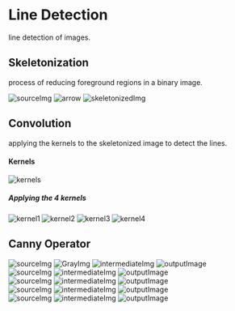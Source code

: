 # Line Detection
line detection of images.

## Skeletonization
process of reducing foreground regions in a binary image.

![sourceImg](https://github.com/heshanera/lineDetection/blob/master/imgs/test1.png) 
![arrow](https://github.com/heshanera/lineDetection/blob/master/imgs/arw.png)
![skeletonizedImg](https://github.com/heshanera/lineDetection/blob/master/imgs/skdtest1.png)

## Convolution
applying the kernels to the skeletonized image to detect the lines.

#### Kernels
![kernels](https://github.com/heshanera/lineDetection/blob/master/imgs/kernels.png)

##### Applying the 4 kernels
![kernel1](https://github.com/heshanera/lineDetection/blob/master/imgs/result1.png) 
![kernel2](https://github.com/heshanera/lineDetection/blob/master/imgs/result2.png)
![kernel3](https://github.com/heshanera/lineDetection/blob/master/imgs/result3.png)
![kernel4](https://github.com/heshanera/lineDetection/blob/master/imgs/result4.png) 

## Canny Operator
![sourceImg](https://github.com/heshanera/lineDetection/blob/master/imgs/test2.GIF)
![GrayImg](https://github.com/heshanera/lineDetection/blob/master/imgs/cannyGrayOut1.png)
![intermediateImg](https://github.com/heshanera/lineDetection/blob/master/imgs/cannyIntOut1.png) 
![outputImage](https://github.com/heshanera/lineDetection/blob/master/imgs/cannyOut1.png)
<br>
![sourceImg](https://github.com/heshanera/lineDetection/blob/master/imgs/test3.GIF) 
![intermediateImg](https://github.com/heshanera/lineDetection/blob/master/imgs/cannyIntOut2.png) 
![outputImage](https://github.com/heshanera/lineDetection/blob/master/imgs/cannyOut2.png)
<br>
![sourceImg](https://github.com/heshanera/lineDetection/blob/master/imgs/test4.GIF) 
![intermediateImg](https://github.com/heshanera/lineDetection/blob/master/imgs/cannyIntOut3.png) 
![outputImage](https://github.com/heshanera/lineDetection/blob/master/imgs/cannyOut3.png)
<br>
![sourceImg](https://github.com/heshanera/lineDetection/blob/master/imgs/test5.GIF) 
![intermediateImg](https://github.com/heshanera/lineDetection/blob/master/imgs/cannyIntOut4.png) 
![outputImage](https://github.com/heshanera/lineDetection/blob/master/imgs/cannyOut4.png)
<br>
![sourceImg](https://github.com/heshanera/lineDetection/blob/master/imgs/test6.GIF) 
![intermediateImg](https://github.com/heshanera/lineDetection/blob/master/imgs/cannyIntOut5.png) 
![outputImage](https://github.com/heshanera/lineDetection/blob/master/imgs/cannyOut5.png)